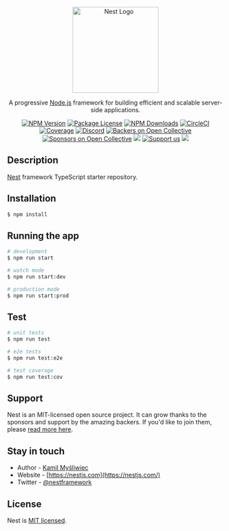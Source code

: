 <!-- 1 Para que en este repo público nadie pueda hacer determinadas cosas configuraremos las credenciales: Vamos a settings | secrets | Click en Actions y crearé un par de repository secrets. Son como variables ocultas que nadie puede ver (de hecho, después de crearla ya no la podremos ver más) -->

<!-- 2 Click en New repository secret - Name: DOCKER_USER y Secret: anguiano (usuario de docker) | Click Add secret. Una vez creado puedo reemplazarlo pero no lo puedo ver -->

<!-- 3 Crearé un token de acceso en dockerhub:  Icono de mi usuario / Account Setting / Security / Click en New Access Token y escribo "Github-Actions". En las opciones de Access permissions selecciono Read & Write | Click en Generar-->

<!-- 4 Una vez que copie el token ya no lo podré ver más -->

<!-- 5 Voy a Github...: Click en New repository secret  - Name: DOCKER_PASSWORD y Secret: PEGO EL TOKEN | Click Add secret  -->

<!-- 6 Voy a Dokerhub y creo un Repositorio privado (solo puedo hacer uno): Name: docker-graphql - Create -->

<!-- 7 Voy a Github | Actions | Docker Image (Hay varios así que compruebo que ponga "Build a Docker image to deploy, or push to a registry"). Click en Configurar - Veo que me crea un archivo docker-image.yml cuya ruta es docker-graphql/.github/worflows/ -->

<!-- 8 Reviso el ARCHIVO docker-image.yml DE GITHUB ACTIONS

// Este nombre lo podría cambiar
name: Docker Image CI

// Son los triggers en los que quiero que se dispare esta acción
on:
  // Quiero que se dispare la acción cada vez que hago un push a la rama main
  push:
    branches: [ "main" ]
  pull_request:
    branches: [ "main" ]

// El trabajo que queremos hacer
jobs:

  build:
    // Va a correr en un ubuntu (como alpine)
    runs-on: ubuntu-latest

    steps:
    // Esto es un repositorio en github que ya viene con ciertos procedimientos
    - uses: actions/checkout@v3
    - name: Build the Docker image
      // Hemos entrado en ese ubunto y ejecutamos el comando de construcción
      run: docker build . --file Dockerfile --tag my-image-name:$(date +%s)
 -->

<!-- 9 En Github Click en Start commit (no hace falta poner nombre) | Click en Commit new file y puedo ver en en repo de github una carpeta .github/workflows -->

<!-- 10 clicko en Actions y veo que está intentando hacer esa acción, que no funciona. -->

<!-- 11 desde los tres puntitos de su dcha la cancelo -->

<p align="center">
  <a href="http://nestjs.com/" target="blank"><img src="https://nestjs.com/img/logo-small.svg" width="200" alt="Nest Logo" /></a>
</p>

[circleci-image]: https://img.shields.io/circleci/build/github/nestjs/nest/master?token=abc123def456
[circleci-url]: https://circleci.com/gh/nestjs/nest

  <p align="center">A progressive <a href="http://nodejs.org" target="_blank">Node.js</a> framework for building efficient and scalable server-side applications.</p>
    <p align="center">
<a href="https://www.npmjs.com/~nestjscore" target="_blank"><img src="https://img.shields.io/npm/v/@nestjs/core.svg" alt="NPM Version" /></a>
<a href="https://www.npmjs.com/~nestjscore" target="_blank"><img src="https://img.shields.io/npm/l/@nestjs/core.svg" alt="Package License" /></a>
<a href="https://www.npmjs.com/~nestjscore" target="_blank"><img src="https://img.shields.io/npm/dm/@nestjs/common.svg" alt="NPM Downloads" /></a>
<a href="https://circleci.com/gh/nestjs/nest" target="_blank"><img src="https://img.shields.io/circleci/build/github/nestjs/nest/master" alt="CircleCI" /></a>
<a href="https://coveralls.io/github/nestjs/nest?branch=master" target="_blank"><img src="https://coveralls.io/repos/github/nestjs/nest/badge.svg?branch=master#9" alt="Coverage" /></a>
<a href="https://discord.gg/G7Qnnhy" target="_blank"><img src="https://img.shields.io/badge/discord-online-brightgreen.svg" alt="Discord"/></a>
<a href="https://opencollective.com/nest#backer" target="_blank"><img src="https://opencollective.com/nest/backers/badge.svg" alt="Backers on Open Collective" /></a>
<a href="https://opencollective.com/nest#sponsor" target="_blank"><img src="https://opencollective.com/nest/sponsors/badge.svg" alt="Sponsors on Open Collective" /></a>
  <a href="https://paypal.me/kamilmysliwiec" target="_blank"><img src="https://img.shields.io/badge/Donate-PayPal-ff3f59.svg"/></a>
    <a href="https://opencollective.com/nest#sponsor"  target="_blank"><img src="https://img.shields.io/badge/Support%20us-Open%20Collective-41B883.svg" alt="Support us"></a>
  <a href="https://twitter.com/nestframework" target="_blank"><img src="https://img.shields.io/twitter/follow/nestframework.svg?style=social&label=Follow"></a>
</p>
  <!--[![Backers on Open Collective](https://opencollective.com/nest/backers/badge.svg)](https://opencollective.com/nest#backer)
  [![Sponsors on Open Collective](https://opencollective.com/nest/sponsors/badge.svg)](https://opencollective.com/nest#sponsor)-->

## Description

[Nest](https://github.com/nestjs/nest) framework TypeScript starter repository.

## Installation

```bash
$ npm install
```

## Running the app

```bash
# development
$ npm run start

# watch mode
$ npm run start:dev

# production mode
$ npm run start:prod
```

## Test

```bash
# unit tests
$ npm run test

# e2e tests
$ npm run test:e2e

# test coverage
$ npm run test:cov
```

## Support

Nest is an MIT-licensed open source project. It can grow thanks to the sponsors and support by the amazing backers. If you'd like to join them, please [read more here](https://docs.nestjs.com/support).

## Stay in touch

- Author - [Kamil Myśliwiec](https://kamilmysliwiec.com)
- Website - [https://nestjs.com](https://nestjs.com/)
- Twitter - [@nestframework](https://twitter.com/nestframework)

## License

Nest is [MIT licensed](LICENSE).
